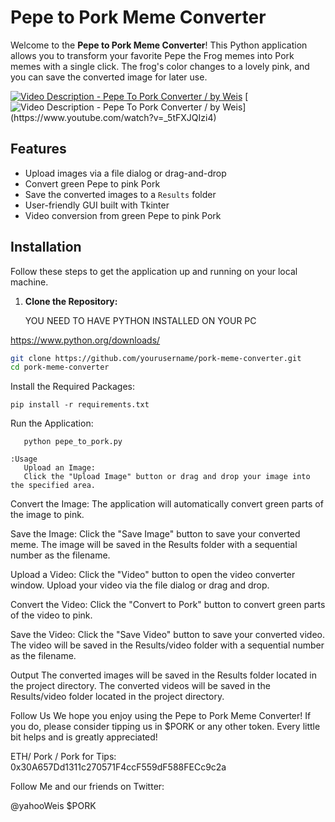 # Pepe to Pork Meme Converter

Welcome to the **Pepe to Pork Meme Converter**! This Python application allows you to transform your favorite Pepe the Frog memes into Pork memes with a single click. The frog's color changes to a lovely pink, and you can save the converted image for later use.

[![ Video Description - Pepe To Pork Converter / by Weis ](https://imgur.com/a/TXgeS51)](https://youtu.be/b3_axOD4EzA)
[![Video Description - Pepe To Pork Converter / by Weis]([https://img.youtube.com/vi/_5tFXJQIzi4/0.jpg](https://imgur.com/a/TXgeS51))](https://www.youtube.com/watch?v=_5tFXJQIzi4)

## Features
- Upload images via a file dialog or drag-and-drop
- Convert green Pepe to pink Pork
- Save the converted images to a `Results` folder
- User-friendly GUI built with Tkinter
- Video conversion from green Pepe to pink Pork

## Installation

Follow these steps to get the application up and running on your local machine.

1. **Clone the Repository:**

   YOU NEED TO HAVE PYTHON INSTALLED ON YOUR PC 

https://www.python.org/downloads/

   ```sh
   git clone https://github.com/yourusername/pork-meme-converter.git
   cd pork-meme-converter
   ```

Install the Required Packages:

```
pip install -r requirements.txt
```
Run the Application:
```
   python pepe_to_pork.py
```

```
:Usage
   Upload an Image:
   Click the "Upload Image" button or drag and drop your image into the specified area.
```


Convert the Image:
The application will automatically convert green parts of the image to pink.

Save the Image:
Click the "Save Image" button to save your converted meme. The image will be saved in the Results folder with a sequential number as the filename.

Upload a Video:
Click the "Video" button to open the video converter window. Upload your video via the file dialog or drag and drop.

Convert the Video:
Click the "Convert to Pork" button to convert green parts of the video to pink.

Save the Video:
Click the "Save Video" button to save your converted video. The video will be saved in the Results/video folder with a sequential number as the filename.

Output
The converted images will be saved in the Results folder located in the project directory.
The converted videos will be saved in the Results/video folder located in the project directory.

Follow Us
We hope you enjoy using the Pepe to Pork Meme Converter! If you do, please consider tipping us in $PORK or any other token. Every little bit helps and is greatly appreciated!

ETH/ Pork / Pork for Tips: 0x30A657Dd1311c270571F4ccF559dF588FECc9c2a

Follow Me and our friends on Twitter:

@yahooWeis
$PORK



